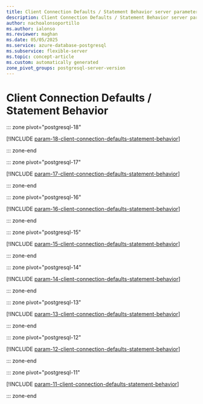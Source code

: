 ```yaml
---
title: Client Connection Defaults / Statement Behavior server parameters
description: Client Connection Defaults / Statement Behavior server parameters for Azure Database for PostgreSQL flexible server.
author: nachoalonsoportillo
ms.author: ialonso
ms.reviewer: maghan
ms.date: 05/05/2025
ms.service: azure-database-postgresql
ms.subservice: flexible-server
ms.topic: concept-article
ms.custom: automatically generated
zone_pivot_groups: postgresql-server-version
---
```

# Client Connection Defaults / Statement Behavior


::: zone pivot="postgresql-18"

[!INCLUDE [param-18-client-connection-defaults-statement-behavior](./includes/param-18-client-connection-defaults-statement-behavior.md)]

::: zone-end


::: zone pivot="postgresql-17"

[!INCLUDE [param-17-client-connection-defaults-statement-behavior](./includes/param-17-client-connection-defaults-statement-behavior.md)]

::: zone-end


::: zone pivot="postgresql-16"

[!INCLUDE [param-16-client-connection-defaults-statement-behavior](./includes/param-16-client-connection-defaults-statement-behavior.md)]

::: zone-end


::: zone pivot="postgresql-15"

[!INCLUDE [param-15-client-connection-defaults-statement-behavior](./includes/param-15-client-connection-defaults-statement-behavior.md)]

::: zone-end


::: zone pivot="postgresql-14"

[!INCLUDE [param-14-client-connection-defaults-statement-behavior](./includes/param-14-client-connection-defaults-statement-behavior.md)]

::: zone-end


::: zone pivot="postgresql-13"

[!INCLUDE [param-13-client-connection-defaults-statement-behavior](./includes/param-13-client-connection-defaults-statement-behavior.md)]

::: zone-end


::: zone pivot="postgresql-12"

[!INCLUDE [param-12-client-connection-defaults-statement-behavior](./includes/param-12-client-connection-defaults-statement-behavior.md)]

::: zone-end


::: zone pivot="postgresql-11"

[!INCLUDE [param-11-client-connection-defaults-statement-behavior](./includes/param-11-client-connection-defaults-statement-behavior.md)]

::: zone-end


